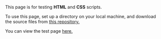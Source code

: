 This page is for testing <strong>HTML</strong> and <strong>CSS</strong> scripts.

To use this page, set up a directory on your local machine, and download the source files from <a href=https://github.com/elborracho420/CSS-Tutorials03 title="Github Source Files"> this repository.</a>


You can view the test page <a href=https://elborracho420.github.io/CSS-Tutorials03/selector_basics.html title="CSS Tutorial Chapter 3"> here.</a>
